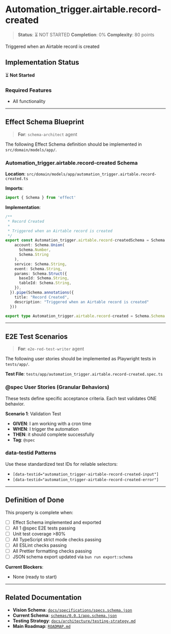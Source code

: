 # Automation_trigger.airtable.record-created

> **Status**: ⏳ NOT STARTED
> **Completion**: 0%
> **Complexity**: 80 points

Triggered when an Airtable record is created

## Implementation Status

⏳ **Not Started**

### Required Features

- All functionality

---

## Effect Schema Blueprint

> **For**: `schema-architect` agent

The following Effect Schema definition should be implemented in `src/domain/models/app/`.

### Automation_trigger.airtable.record-created Schema

**Location**: `src/domain/models/app/automation_trigger.airtable.record-created.ts`

**Imports**:

```typescript
import { Schema } from 'effect'
```

**Implementation**:

```typescript
/**
 * Record Created
 *
 * Triggered when an Airtable record is created
 */
export const Automation_trigger.airtable.record-createdSchema = Schema.Struct({
    account: Schema.Union(
      Schema.Number,
      Schema.String
    ),
    service: Schema.String,
    event: Schema.String,
    params: Schema.Struct({
      baseId: Schema.String,
      tableId: Schema.String,
    }),
  }).pipe(Schema.annotations({
    title: "Record Created",
    description: "Triggered when an Airtable record is created"
  }))

export type Automation_trigger.airtable.record-created = Schema.Schema.Type<typeof Automation_trigger.airtable.record-createdSchema>
```

---

## E2E Test Scenarios

> **For**: `e2e-red-test-writer` agent

The following user stories should be implemented as Playwright tests in `tests/app/`.

**Test File**: `tests/app/automation_trigger.airtable.record-created.spec.ts`

### @spec User Stories (Granular Behaviors)

These tests define specific acceptance criteria. Each test validates ONE behavior.

**Scenario 1**: Validation Test

- **GIVEN**: I am working with a cron time
- **WHEN**: I trigger the automation
- **THEN**: it should complete successfully
- **Tag**: `@spec`

### data-testid Patterns

Use these standardized test IDs for reliable selectors:

- `[data-testid="automation_trigger-airtable-record-created-input"]`
- `[data-testid="automation_trigger-airtable-record-created-error"]`

---

## Definition of Done

This property is complete when:

- [ ] Effect Schema implemented and exported
- [ ] All 1 @spec E2E tests passing
- [ ] Unit test coverage >80%
- [ ] All TypeScript strict mode checks passing
- [ ] All ESLint checks passing
- [ ] All Prettier formatting checks passing
- [ ] JSON schema export updated via `bun run export:schema`

**Current Blockers**:

- None (ready to start)

---

## Related Documentation

- **Vision Schema**: [`docs/specifications/specs.schema.json`](../specs.schema.json)
- **Current Schema**: [`schemas/0.0.1/app.schema.json`](../../schemas/0.0.1/app.schema.json)
- **Testing Strategy**: [`docs/architecture/testing-strategy.md`](../../architecture/testing-strategy.md)
- **Main Roadmap**: [`ROADMAP.md`](../../../ROADMAP.md)
